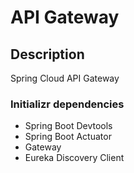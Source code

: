 # API Gateway

## Description

Spring Cloud API Gateway

### Initializr dependencies

- Spring Boot Devtools
- Spring Boot Actuator
- Gateway
- Eureka Discovery Client
